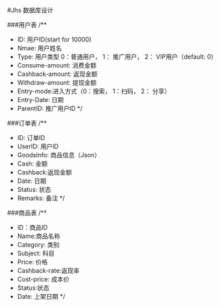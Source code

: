 #Jhs 数据库设计

###用户表
/**
* ID: 用户ID(start for 10000)
* Nmae: 用户姓名
* Type: 用户类型 0：普通用户， 1： 推广用户， 2： VIP用户（default: 0）
* Consume-amount: 消费金额
* Cashback-amount: 返现金额
* Withdraw-amount: 提现金额
* Entry-mode:进入方式（0：搜索， 1：扫码， 2： 分享）
* Entry-Date: 日期
* ParentID: 推广用户ID
*/



###订单表
/**
* ID: 订单ID
* UserID: 用户ID
* GoodsInfo: 商品信息（Json）
* Cash: 金额
* Cashback:返现金额
* Date: 日期
* Status: 状态
* Remarks: 备注
*/

###商品表
/**
* ID：商品ID
* Name:商品名称
* Category: 类别
* Subject: 科目
* Price: 价格
* Cashback-rate:返现率
* Cost-price: 成本价
* Status:状态
* Date: 上架日期
*/